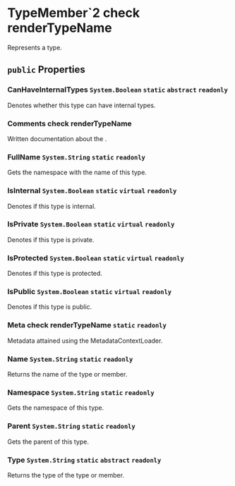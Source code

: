 # TypeMember`2 check renderTypeName

Represents a type.

## `public` Properties

### CanHaveInternalTypes <code title="comments here">System.Boolean</code> `static` `abstract` `readonly`

Denotes whether this type can have internal types.

### Comments check renderTypeName

Written documentation about the <see cref="P:Docshark.Core.Models.Codebase.Model`2.Meta" />.

### FullName <code title="comments here">System.String</code> `static` `readonly`

Gets the namespace with the name of this type.

### IsInternal <code title="comments here">System.Boolean</code> `static` `virtual` `readonly`

Denotes if this type is internal.

### IsPrivate <code title="comments here">System.Boolean</code> `static` `virtual` `readonly`

Denotes if this type is private.

### IsProtected <code title="comments here">System.Boolean</code> `static` `virtual` `readonly`

Denotes if this type is protected.

### IsPublic <code title="comments here">System.Boolean</code> `static` `virtual` `readonly`

Denotes if this type is public.

### Meta check renderTypeName `static` `readonly`

Metadata attained using the MetadataContextLoader.

### Name <code title="comments here">System.String</code> `static` `readonly`

Returns the name of the type or member.

### Namespace <code title="comments here">System.String</code> `static` `readonly`

Gets the namespace of this type.

### Parent <code title="comments here">System.String</code> `static` `readonly`

Gets the parent of this type.

### Type <code title="comments here">System.String</code> `static` `abstract` `readonly`

Returns the type of the type or member.

